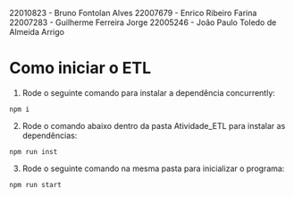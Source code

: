 22010823 - Bruno Fontolan Alves
22007679 - Enrico Ribeiro Farina
22007283 - Guilherme Ferreira Jorge
22005246 - João Paulo Toledo de Almeida Arrigo

# Como iniciar o ETL
1. Rode o seguinte comando para instalar a dependência concurrently:
```
npm i
```
2. Rode o comando abaixo dentro da pasta Atividade_ETL para instalar as dependências:
```
npm run inst
```
3. Rode o seguinte comando na mesma pasta para inicializar o programa:
```
npm run start
```

